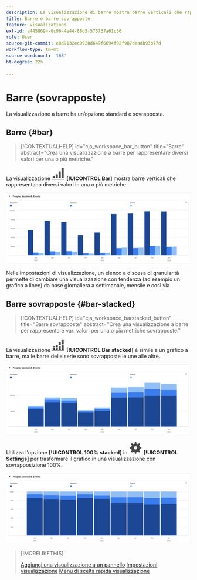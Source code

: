 ```yaml
---
description: La visualizzazione di barre mostra barre verticali che rappresentano diversi valori per una o più metriche.
title: Barre e barre sovrapposte
feature: Visualizations
exl-id: a4458694-0c90-4e44-88d5-575737a61c36
role: User
source-git-commit: e8d9132ec9920d649f6694f02f987deadb93b77d
workflow-type: tm+mt
source-wordcount: '168'
ht-degree: 22%

---
```


# Barre (sovrapposte)

La visualizzazione a barre ha un’opzione standard e sovrapposta.

## Barre {#bar}

<!-- markdownlint-disable MD034 -->

>[!CONTEXTUALHELP]
>id="cja_workspace_bar_button"
>title="Barre"
>abstract="Crea una visualizzazione a barre per rappresentare diversi valori per una o più metriche."

<!-- markdownlint-enable MD034 -->


La visualizzazione ![GraphBarVertical](/help/assets/icons/GraphBarVertical.svg) **[!UICONTROL Bar]** mostra barre verticali che rappresentano diversi valori in una o più metriche.

![Visualizzazione a barre verticali che mostra più metriche tra cui visualizzazioni di pagina, visite, entrate ed uscite.](assets/bar.png)

Nelle impostazioni di visualizzazione, un elenco a discesa di granularità permette di cambiare una visualizzazione con tendenza (ad esempio un grafico a linee) da base giornaliera a settimanale, mensile e così via.

## Barre sovrapposte {#bar-stacked}

<!-- markdownlint-disable MD034 -->

>[!CONTEXTUALHELP]
>id="cja_workspace_barstacked_button"
>title="Barre sovrapposte"
>abstract="Crea una visualizzazione a barre per rappresentare vari valori per una o più metriche sovrapposte."

<!-- markdownlint-enable MD034 -->


La visualizzazione ![GraphBarVerticalStacked](/help/assets/icons/GraphBarVerticalStacked.svg) **[!UICONTROL Bar stacked]** è simile a un grafico a barre, ma le barre delle serie sono sovrapposte le une alle altre.

![Barre in pila che mostrano più metriche.](assets/bar-stacked.png)

Utilizza l&#39;opzione **[!UICONTROL 100% stacked]** in ![Impostazioni](/help/assets/icons/Setting.svg) **[!UICONTROL Settings]** per trasformare il grafico in una visualizzazione con sovrapposizione 100%.

![Grafico a barre in pila 100%.](assets/bar-stacked100.png)

>[!MORELIKETHIS]
>
>[Aggiungi una visualizzazione a un pannello](/help/analysis-workspace/visualizations/freeform-analysis-visualizations.md#add-visualizations-to-a-panel)
>[Impostazioni visualizzazione](/help/analysis-workspace/visualizations/freeform-analysis-visualizations.md#settings)
>[Menu di scelta rapida visualizzazione](/help/analysis-workspace/visualizations/freeform-analysis-visualizations.md#context-menu)
>


